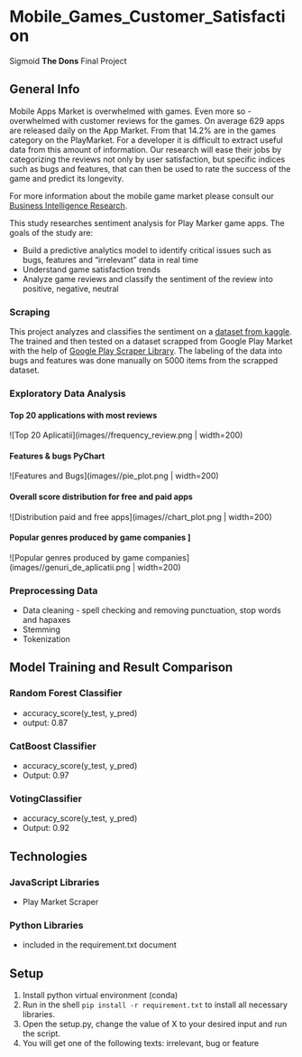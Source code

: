 # Mobile_Games_Customer_Satisfaction
Sigmoid **The Dons** Final Project
## General Info
Mobile Apps Market is overwhelmed with games. Even more so - overwhelmed with customer reviews for the games. On average 629 apps are released daily on the App Market. From that 14.2% are in the games category on the PlayMarket. For a developer it is difficult to extract useful data from this amount of information. Our research will ease their jobs by categorizing the reviews not only by user satisfaction, but specific indices such as bugs and features, that can then be used to rate the success of the game and predict its longevity.

For more information about the mobile game market please consult our [Business Intelligence Research](https://drive.google.com/drive/folders/1n2A04Z0OhfP9Vbb8u-E-JLzMkaqhPSTW?usp=sharing).

This study researches sentiment analysis for Play Marker game apps. The goals of the study are:
* Build a predictive analytics model to identify critical issues such as bugs, features and “irrelevant” data in real time
* Understand game satisfaction trends
* Analyze game reviews and classify the sentiment of the review into positive, negative, neutral

### Scraping
This project analyzes and classifies the sentiment on a [dataset from kaggle](https://www.kaggle.com/lava18/google-play-store-apps?select=googleplaystore_user_reviews.csv). 
The trained and then tested on a dataset scrapped from Google Play Market with the help of [Google Play Scraper Library](https://github.com/facundoolano/google-play-scraper#reviews).
The labeling of the data into bugs and features was done manually on 5000 items from the scrapped dataset.

### Exploratory Data Analysis
#### Top 20 applications with most reviews 
![Top 20 Aplicatii](images//frequency_review.png | width=200)
#### Features & bugs PyChart
![Features and Bugs](images//pie_plot.png | width=200)
#### Overall score distribution for free and paid apps
![Distribution paid and free apps](images//chart_plot.png | width=200)
#### Popular genres produced by game companies ]
![Popular genres produced by game companies](images//genuri_de_aplicatii.png | width=200)

### Preprocessing Data
 * Data cleaning - spell checking and removing punctuation, stop words and hapaxes
 * Stemming
 * Tokenization

## Model Training and Result Comparison
### Random Forest Classifier
- accuracy_score(y_test, y_pred)
- output: 0.87
### CatBoost Classifier
- accuracy_score(y_test, y_pred)
- Output: 0.97
### VotingClassifier
- accuracy_score(y_test, y_pred)
- Output: 0.92

## Technologies
### JavaScript Libraries 
* Play Market Scraper
### Python Libraries 
* included in the requirement.txt document

## Setup
1. Install python virtual environment (conda)
2. Run in the shell `pip install -r requirement.txt`  to install all necessary libraries.
3. Open the setup.py, change the value of X to your desired input and run the script.
4. You will get one of the following texts: irrelevant, bug or feature
